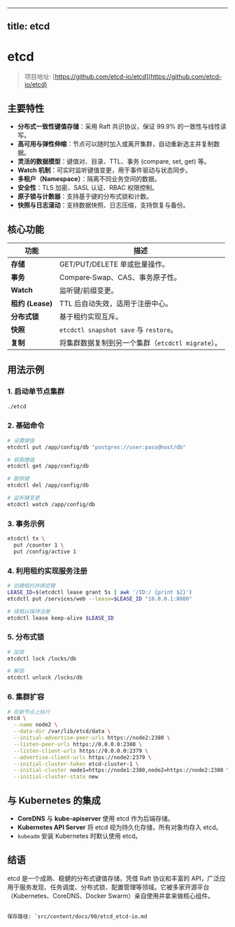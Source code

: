 
---
title: etcd
---


# etcd
> 项目地址: [https://github.com/etcd-io/etcd](https://github.com/etcd-io/etcd)

## 主要特性
- **分布式一致性键值存储**：采用 Raft 共识协议，保证 99.9% 的一致性与线性读写。
- **高可用与弹性伸缩**：节点可以随时加入或离开集群，自动重新选主并复制数据。
- **灵活的数据模型**：键值对、目录、TTL、事务 (compare, set, get) 等。
- **Watch 机制**：可实时监听键值变更，用于事件驱动与状态同步。
- **多租户（Namespace）**：隔离不同业务空间的数据。
- **安全性**：TLS 加密、SASL 认证、RBAC 权限控制。
- **原子锁与计数器**：支持基于键的分布式锁和计数。
- **快照与日志滚动**：支持数据快照、日志压缩，支持恢复与备份。

## 核心功能
| 功能 | 描述 |
|------|------|
| **存储** | GET/PUT/DELETE 单或批量操作。 |
| **事务** | Compare‑Swap、CAS、事务原子性。 |
| **Watch** | 监听键/前缀变更。 |
| **租约 (Lease)** | TTL 后自动失效，适用于注册中心。 |
| **分布式锁** | 基于租约实现互斥。 |
| **快照** | `etcdctl snapshot save` 与 `restore`。 |
| **复制** | 将集群数据复制到另一个集群（`etcdctl migrate`）。 |

## 用法示例

### 1. 启动单节点集群
```bash
./etcd
```

### 2. 基础命令
```bash
# 设置键值
etcdctl put /app/config/db "postgres://user:pass@host/db"

# 获取键值
etcdctl get /app/config/db

# 删除键
etcdctl del /app/config/db

# 监听键变更
etcdctl watch /app/config/db
```

### 3. 事务示例
```bash
etcdctl tx \
  put /counter 1 \
  put /config/active 1
```

### 4. 利用租约实现服务注册
```bash
# 创建租约并绑定键
LEASE_ID=$(etcdctl lease grant 5s | awk '/ID:/ {print $2}')
etcdctl put /services/web --lease=$LEASE_ID "10.0.0.1:8080"

# 续租以保持注册
etcdctl lease keep-alive $LEASE_ID
```

### 5. 分布式锁
```bash
# 加锁
etcdctl lock /locks/db

# 解锁
etcdctl unlock /locks/db
```

### 6. 集群扩容
```bash
# 在新节点上执行
etcd \
  --name node2 \
  --data-dir /var/lib/etcd/data \
  --initial-advertise-peer-urls https://node2:2380 \
  --listen-peer-urls https://0.0.0.0:2380 \
  --listen-client-urls https://0.0.0.0:2379 \
  --advertise-client-urls https://node2:2379 \
  --initial-cluster-token etcd-cluster-1 \
  --initial-cluster node1=https://node1:2380,node2=https://node2:2380 \
  --initial-cluster-state new
```

## 与 Kubernetes 的集成
- **CoreDNS** 与 **kube-apiserver** 使用 etcd 作为后端存储。
- **Kubernetes API Server** 将 etcd 视为持久化存储，所有对象均存入 etcd。
- `kubeadm` 安装 Kubernetes 时默认使用 etcd。  

## 结语
etcd 是一个成熟、稳健的分布式键值存储，凭借 Raft 协议和丰富的 API，广泛应用于服务发现、任务调度、分布式锁、配置管理等领域。它被多家开源平台（Kubernetes、CoreDNS、Docker Swarm）亲自使用并拿来做核心组件。  

``` 

保存路径: `src/content/docs/00/etcd_etcd-io.md